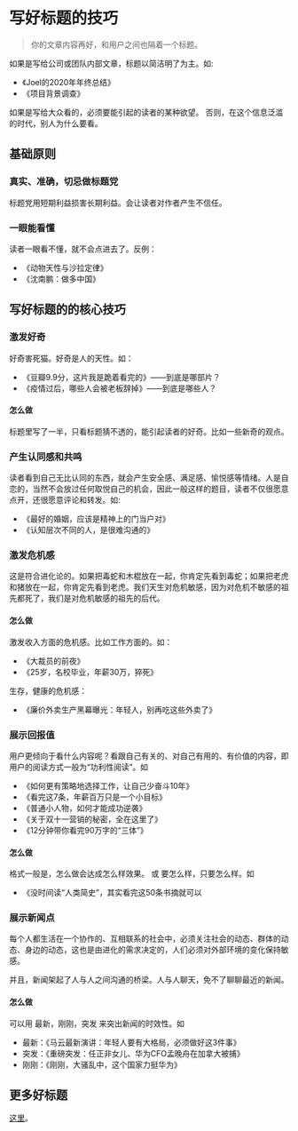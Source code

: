 # 写好标题的技巧
> 你的文章内容再好，和用户之间也隔着一个标题。

如果是写给公司或团队内部文章，标题以简洁明了为主。如: 
* 《Joel的2020年年终总结》
* 《项目背景调查》

如果是写给大众看的，必须要能引起的读者的某种欲望。 否则，在这个信息泛滥的时代，别人为什么要看。

## 基础原则
### 真实、准确，切忌做标题党
标题党用短期利益损害长期利益。会让读者对作者产生不信任。


### 一眼能看懂
读者一眼看不懂，就不会点进去了。反例：
* 《动物天性与沙拉定律》
* 《沈南鹏：做多中国》

## 写好标题的的核心技巧
### 激发好奇
好奇害死猫。好奇是人的天性。如：
* 《豆瓣9.9分，这片我是跪着看完的》——到底是哪部片？
* 《疫情过后，哪些人会被老板辞掉》——到底是哪些人？

#### 怎么做
标题里写了一半，只看标题猜不透的，能引起读者的好奇。比如一些新奇的观点。

### 产生认同感和共鸣
读者看到自己无比认同的东西，就会产生安全感、满足感、愉悦感等情绪。人是自恋的，当然不会放过任何取悦自己的机会，因此一般这样的题目，读者不仅很愿意点开，还很愿意评论和转发。如:
* 《最好的婚姻，应该是精神上的门当户对》
* 《认知层次不同的人，是很难沟通的》

### 激发危机感
这是符合进化论的。如果把毒蛇和木棍放在一起，你肯定先看到毒蛇；如果把老虎和猪放在一起，你肯定先看到老虎。我们天生对危机敏感，因为对危机不敏感的祖先都死了，我们是对危机敏感的祖先的后代。


#### 怎么做
激发收入方面的危机感。比如工作方面的。如：
* 《大裁员的前夜》
* 《25岁，名校毕业，年薪30万，猝死》

生存，健康的危机感：
* 《廉价外卖生产黑幕曝光：年轻人，别再吃这些外卖了》

### 展示回报值
用户更倾向于看什么内容呢？看跟自己有关的、对自己有用的、有价值的内容，即用户的阅读方式一般为“功利性阅读”。如
* 《如何更有策略地选择工作，让自己少奋斗10年》
* 《看完这7条，年薪百万只是一个小目标》
* 《普通小人物，如何才能成功逆袭》
* 《关于双十一营销的秘密，全在这里了》
* 《12分钟带你看完90万字的“三体”》

#### 怎么做
格式一般是，怎么做会达成怎么样效果。 或 要怎么样，只要怎么样。如
* 《没时间读“人类简史”，其实看完这50条书摘就可以

### 展示新闻点
每个人都生活在一个协作的、互相联系的社会中，必须关注社会的动态、群体的动态、身边的动态，这也是由进化的需求决定的，人们必须对外部环境的变化保持敏感。

并且，新闻架起了人与人之间沟通的桥梁。人与人聊天，免不了聊聊最近的新闻。

#### 怎么做
可以用 最新，刚刚，突发 来突出新闻的时效性。如
* 最新：《马云最新演讲：年轻人要有大格局，必须做好这3件事》
* 突发：《重磅突发：任正非女儿、华为CFO孟晚舟在加拿大被捕》
* 刚刚：《刚刚，大骚乱中，这个国家力挺华为》

## 更多好标题
[这里](example)。


